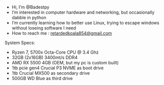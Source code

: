 - Hi, I’m @Badestpy
- I’m interested in computer hardware and networking, but occasionally dabble in python
- I’m currently learning how to better use Linux, trying to escape windows without loseing software I need
- How to reach me : retardedkoala854@gmail.com

System Specs:

- Ryzen 7, 5700x Octa-Core CPU @ 3.4 Ghz
- 32GB (2x16GB) 3400mt/s DDR4
- AMD RX 5500 4GB (OEM, but my pc is custom built)
- 1tb pcie gen4 Crucial P3 NVME as boot drive
- 1tb Crucial MX500 as secondary drive
- 500GB WD Blue as third drive
